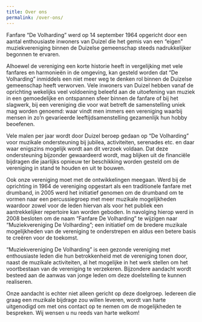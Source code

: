```yaml
---
title: Over ons
permalink: /over-ons/
---
```

Fanfare “De Volharding” werd op 14 september 1964 opgericht door een aantal enthousiaste inwoners van Duizel die het gemis van een “eigen” muziekvereniging binnen de Duizelse gemeenschap steeds nadrukkelijker begonnen te ervaren.

Alhoewel de vereniging een korte historie heeft in vergelijking met vele fanfares en harmonieën in de omgeving, kan gesteld worden dat “De Volharding” inmiddels een niet meer weg te denken rol binnen de Duizelse gemeenschap heeft verworven.
Vele inwoners van Duizel hebben vanaf de oprichting wekelijks veel voldoening beleefd aan de uitoefening van muziek in een gemoedelijke en ontspannen sfeer binnen de fanfare of bij het slagwerk, bij een vereniging die voor wat betreft de samenstelling uniek mag worden genoemd: waar vindt men immers een vereniging waarbij mensen in zo’n gevarieerde leeftijdsamenstelling gezamenlijk hun hobby beoefenen.


Vele malen per jaar wordt door Duizel beroep gedaan op “De Volharding” voor muzikale ondersteuning bij jubilea, activiteiten, serenades etc. en daar waar enigszins mogelijk wordt aan dit verzoek voldaan.
Dat deze ondersteuning bijzonder gewaardeerd wordt, mag blijken uit de financiële bijdragen die jaarlijks opnieuw ter beschikking worden gesteld om de vereniging in stand te houden en uit te bouwen.

Ook onze vereniging moet met de ontwikkelingen meegaan. Werd bij de oprichting in 1964 de vereniging opgestart als een traditionele fanfare met drumband, in 2005 werd het initiatief genomen om de drumband om te vormen naar een percussiegroep met meer muzikale mogelijkheden waardoor zowel voor de leden hiervan als voor het publiek een aantrekkelijker repertoire kan worden geboden.
In navolging hierop werd in 2008 besloten om de naam “Fanfare De Volharding” te wijzigen naar “Muziekvereniging De Volharding”; een initiatief om de bredere muzikale mogelijkheden van de vereniging te onderstrepen en aldus een betere basis te creëren voor de toekomst.

“Muziekvereniging De Volharding” is een gezonde vereniging met enthousiaste leden die hun betrokkenheid met de vereniging tonen door, naast de muzikale activiteiten, al het mogelijke in het werk stellen om het voortbestaan van de vereniging te verzekeren.
Bijzondere aandacht wordt besteed aan de aanwas van jonge leden om deze doelstelling te kunnen realiseren.

Onze aandacht is echter niet alleen gericht op deze doelgroep. Iedereen die graag een muzikale bijdrage zou willen leveren, wordt van harte uitgenodigd om met ons contact op te nemen om de mogelijkheden te bespreken.
Wij wensen u nu reeds van harte welkom!